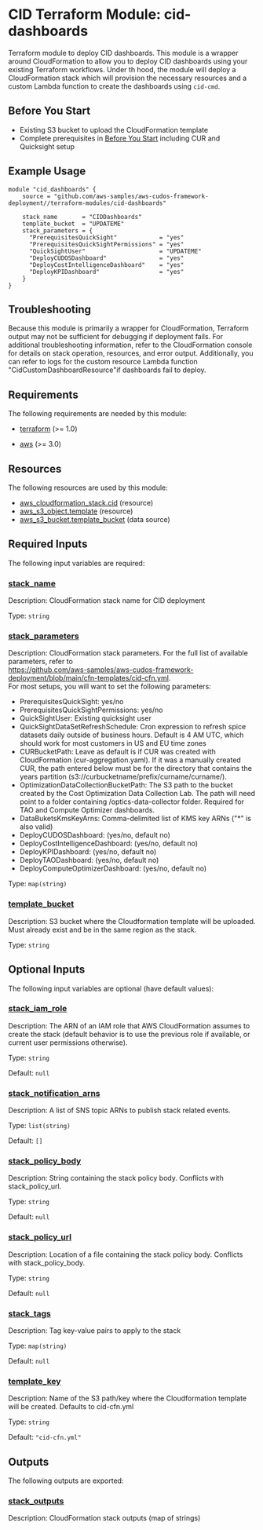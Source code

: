 # CID Terraform Module: cid-dashboards

Terraform module to deploy CID dashboards. This module is a wrapper around CloudFormation
to allow you to deploy CID dashboards using your existing Terraform workflows. Under th
hood, the module will deploy a CloudFormation stack which will provision the necessary
resources and a custom Lambda function to create the dashboards using `cid-cmd`.

## Before You Start

  - Existing S3 bucket to upload the CloudFormation template
  - Complete prerequisites in [Before You Start](../../README.md#before-you-start) including CUR and Quicksight setup

## Example Usage

```hcl
module "cid_dashboards" {
    source = "github.com/aws-samples/aws-cudos-framework-deployment//terraform-modules/cid-dashboards"

    stack_name       = "CIDDashboards"
    template_bucket  = "UPDATEME"
    stack_parameters = {
      "PrerequisitesQuickSight"            = "yes"
      "PrerequisitesQuickSightPermissions" = "yes"
      "QuickSightUser"                     = "UPDATEME"
      "DeployCUDOSDashboard"               = "yes"
      "DeployCostIntelligenceDashboard"    = "yes"
      "DeployKPIDashboard"                 = "yes"
    }
}
```

## Troubleshooting

Because this module is primarily a wrapper for CloudFormation, Terraform output may not be sufficient
for debugging if deployment fails. For additional troubleshooting information, refer to the CloudFormation
console for details on stack operation, resources, and error output. Additionally, you can refer to logs
for the custom resource Lambda function "CidCustomDashboardResource"if dashboards fail to deploy.

<!-- BEGIN_TF_DOCS -->
## Requirements

The following requirements are needed by this module:

- <a name="requirement_terraform"></a> [terraform](#requirement\_terraform) (>= 1.0)

- <a name="requirement_aws"></a> [aws](#requirement\_aws) (>= 3.0)

## Resources

The following resources are used by this module:

- [aws_cloudformation_stack.cid](https://registry.terraform.io/providers/hashicorp/aws/latest/docs/resources/cloudformation_stack) (resource)
- [aws_s3_object.template](https://registry.terraform.io/providers/hashicorp/aws/latest/docs/resources/s3_object) (resource)
- [aws_s3_bucket.template_bucket](https://registry.terraform.io/providers/hashicorp/aws/latest/docs/data-sources/s3_bucket) (data source)

## Required Inputs

The following input variables are required:

### <a name="input_stack_name"></a> [stack\_name](#input\_stack\_name)

Description: CloudFormation stack name for CID deployment

Type: `string`

### <a name="input_stack_parameters"></a> [stack\_parameters](#input\_stack\_parameters)

Description: CloudFormation stack parameters. For the full list of available parameters, refer to  
https://github.com/aws-samples/aws-cudos-framework-deployment/blob/main/cfn-templates/cid-cfn.yml.  
For most setups, you will want to set the following parameters:
  - PrerequisitesQuickSight: yes/no
  - PrerequisitesQuickSightPermissions: yes/no
  - QuickSightUser: Existing quicksight user
  - QuickSightDataSetRefreshSchedule: Cron expression to refresh spice datasets daily outside of business hours. Default is 4 AM UTC, which should work for most customers in US and EU time zones
  - CURBucketPath: Leave as default is if CUR was created with CloudFormation (cur-aggregation.yaml). If it was a manually created CUR, the path entered below must be for the directory that contains the years partition (s3://curbucketname/prefix/curname/curname/).
  - OptimizationDataCollectionBucketPath: The S3 path to the bucket created by the Cost Optimization Data Collection Lab. The path will need point to a folder containing /optics-data-collector folder. Required for TAO and Compute Optimizer dashboards.
  - DataBuketsKmsKeyArns: Comma-delimited list of KMS key ARNs ("*" is also valid)
  - DeployCUDOSDashboard: (yes/no, default no)
  - DeployCostIntelligenceDashboard: (yes/no, default no)
  - DeployKPIDashboard: (yes/no, default no)
  - DeployTAODashboard: (yes/no, default no)
  - DeployComputeOptimizerDashboard: (yes/no, default no)

Type: `map(string)`

### <a name="input_template_bucket"></a> [template\_bucket](#input\_template\_bucket)

Description: S3 bucket where the Cloudformation template will be uploaded. Must already exist and be in the same region as the stack.

Type: `string`

## Optional Inputs

The following input variables are optional (have default values):

### <a name="input_stack_iam_role"></a> [stack\_iam\_role](#input\_stack\_iam\_role)

Description: The ARN of an IAM role that AWS CloudFormation assumes to create the stack (default behavior is to use the previous role if available, or current user permissions otherwise).

Type: `string`

Default: `null`

### <a name="input_stack_notification_arns"></a> [stack\_notification\_arns](#input\_stack\_notification\_arns)

Description: A list of SNS topic ARNs to publish stack related events.

Type: `list(string)`

Default: `[]`

### <a name="input_stack_policy_body"></a> [stack\_policy\_body](#input\_stack\_policy\_body)

Description: String containing the stack policy body. Conflicts with stack\_policy\_url.

Type: `string`

Default: `null`

### <a name="input_stack_policy_url"></a> [stack\_policy\_url](#input\_stack\_policy\_url)

Description: Location of a file containing the stack policy body. Conflicts with stack\_policy\_body.

Type: `string`

Default: `null`

### <a name="input_stack_tags"></a> [stack\_tags](#input\_stack\_tags)

Description: Tag key-value pairs to apply to the stack

Type: `map(string)`

Default: `null`

### <a name="input_template_key"></a> [template\_key](#input\_template\_key)

Description: Name of the S3 path/key where the Cloudformation template will be created. Defaults to cid-cfn.yml

Type: `string`

Default: `"cid-cfn.yml"`

## Outputs

The following outputs are exported:

### <a name="output_stack_outputs"></a> [stack\_outputs](#output\_stack\_outputs)

Description: CloudFormation stack outputs (map of strings)
<!-- END_TF_DOCS -->